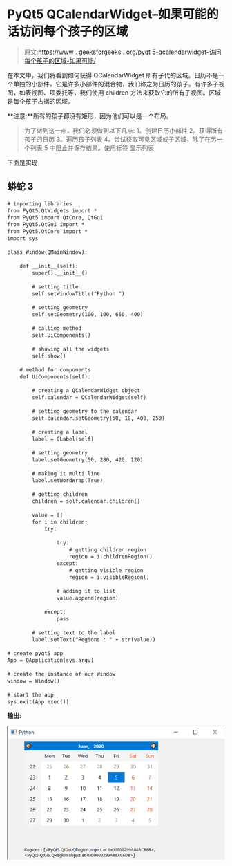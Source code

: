 # PyQt5 QCalendarWidget–如果可能的话访问每个孩子的区域

> 原文:[https://www . geeksforgeeks . org/pyqt 5-qcalendarwidget-访问每个孩子的区域-如果可能/](https://www.geeksforgeeks.org/pyqt5-qcalendarwidget-accessing-region-of-each-children-if-possible/)

在本文中，我们将看到如何获得 QCalendarWidget 所有子代的区域。日历不是一个单独的小部件，它是许多小部件的混合物，我们称之为日历的孩子。有许多子视图，如表视图、项委托等，我们使用 children 方法来获取它的所有子视图。区域是每个孩子占据的区域。

**注意:**所有的孩子都没有矩形，因为他们可以是一个布局。

> 为了做到这一点，我们必须做到以下几点:
> 1。创建日历小部件
> 2。获得所有孩子的日历
> 3。遍历孩子列表
> 4。尝试获取可见区域或子区域，除了在另一个列表
> 5 中阻止并保存结果。使用标签
> 显示列表

下面是实现

## 蟒蛇 3

```
# importing libraries
from PyQt5.QtWidgets import *
from PyQt5 import QtCore, QtGui
from PyQt5.QtGui import *
from PyQt5.QtCore import *
import sys

class Window(QMainWindow):

    def __init__(self):
        super().__init__()

        # setting title
        self.setWindowTitle("Python ")

        # setting geometry
        self.setGeometry(100, 100, 650, 400)

        # calling method
        self.UiComponents()

        # showing all the widgets
        self.show()

    # method for components
    def UiComponents(self):

        # creating a QCalendarWidget object
        self.calendar = QCalendarWidget(self)

        # setting geometry to the calendar
        self.calendar.setGeometry(50, 10, 400, 250)

        # creating a label
        label = QLabel(self)

        # setting geometry
        label.setGeometry(50, 280, 420, 120)

        # making it multi line
        label.setWordWrap(True)

        # getting children
        children = self.calendar.children()

        value = []
        for i in children:
            try:

                try:
                    # getting children region
                    region = i.childrenRegion()
                except:
                    # getting visible region
                    region = i.visibleRegion()

                # adding it to list
                value.append(region)

            except:
                pass

        # setting text to the label
        label.setText("Regions : " + str(value))

# create pyqt5 app
App = QApplication(sys.argv)

# create the instance of our Window
window = Window()

# start the app
sys.exit(App.exec())
```

**输出:**

![](img/822fd63006bf758628690b4d6283cfee.png)